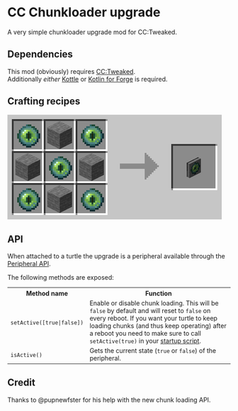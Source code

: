 # CC Chunkloader upgrade

A very simple chunkloader upgrade mod for CC:Tweaked.

## Dependencies
This mod (obviously) requires [CC:Tweaked](https://www.curseforge.com/minecraft/mc-mods/cc-tweaked).  
Additionally _either_ [Kottle](https://www.curseforge.com/minecraft/mc-mods/kottle) or
[Kotlin for Forge](https://www.curseforge.com/minecraft/mc-mods/kotlin-for-forge) is required. 

## Crafting recipes

![Craft by forming an X from Ender Eyes and filling it in with stone](crafting.png)

## API
When attached to a turtle the upgrade is a peripheral available through the
[Peripheral API](https://www.computercraft.info/wiki/Peripheral_(API)).

The following methods are exposed:
<table>
    <tr><th>Method name </th><th>Function</th></tr>
    <tr>
        <td>
               <code>setActive([true|false])</code>     
        </td>
        <td>
            Enable or disable chunk loading. This will be <code>false</code> by default
            and will reset to <code>false</code> on every reboot. If you want your turtle
            to keep loading chunks (and thus keep operating) after a reboot you need to
            make sure to call <code>setActive(true)</code> in your 
            <a href="https://www.computercraft.info/wiki/Startup">startup script</a>.
        </td>
    </tr>
    <tr>
        <td><code>isActive()</code></td>
        <td>
            Gets the current state (<code>true</code> or <code>false</code>) of the peripheral.
        </td>
    </tr>
</table>

## Credit
Thanks to @pupnewfster for his help with the new chunk loading API.